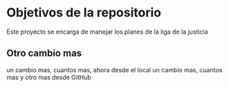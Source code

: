 # Objetivos de la repositorio

Este proyecto se encarga de manejar los planes de la liga de la justicia

## Otro cambio mas 
un cambio mas, cuantos mas, ahora desde el local 
un cambio mas, cuantos mas y otro mas desde GitHub
